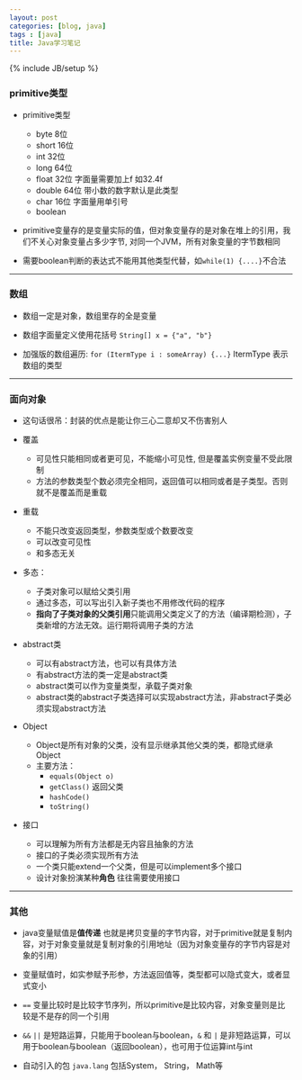 ```yaml
---
layout: post
categories: [blog, java]
tags : [java]
title: Java学习笔记
---
```

{% include JB/setup %}

### primitive类型

* primitive类型

  * byte 8位
  * short 16位
  * int 32位
  * long 64位
  * float 32位 字面量需要加上f 如32.4f
  * double 64位 带小数的数字默认是此类型
  * char 16位 字面量用单引号
  * boolean

* primitive变量存的是变量实际的值，但对象变量存的是对象在堆上的引用，我们不关心对象变量占多少字节, 对同一个JVM，所有对象变量的字节数相同

* 需要boolean判断的表达式不能用其他类型代替，如`while(1) {....}`不合法

---

### 数组

* 数组一定是对象，数组里存的全是变量

* 数组字面量定义使用花括号 `String[] x = {"a", "b"}`

* 加强版的数组遍历: `for (ItermType i : someArray) {...}` ItermType 表示数组的类型

---

### 面向对象

* 这句话很吊：封装的优点是能让你三心二意却又不伤害别人

* 覆盖

  * 可见性只能相同或者更可见，不能缩小可见性, 但是覆盖实例变量不受此限制
  * 方法的参数类型个数必须完全相同，返回值可以相同或者是子类型。否则就不是覆盖而是重载

* 重载

  * 不能只改变返回类型，参数类型或个数要改变
  * 可以改变可见性
  * 和多态无关

* 多态：

  * 子类对象可以赋给父类引用
  * 通过多态，可以写出引入新子类也不用修改代码的程序
  * **指向了子类对象的父类引用**只能调用父类定义了的方法（编译期检测），子类新增的方法无效。运行期将调用子类的方法

* abstract类

  * 可以有abstract方法，也可以有具体方法
  * 有abstract方法的类一定是abstract类
  * abstract类可以作为变量类型，承载子类对象
  * abstract类的abstract子类选择可以实现abstract方法，非abstract子类必须实现abstract方法

* Object

  * Object是所有对象的父类，没有显示继承其他父类的类，都隐式继承Object
  * 主要方法：
    * `equals(Object o)`
    * `getClass()` 返回父类
    * `hashCode()`
    * `toString()`

* 接口

  * 可以理解为所有方法都是无内容且抽象的方法
  * 接口的子类必须实现所有方法
  * 一个类只能extend一个父类，但是可以implement多个接口
  * 设计对象扮演某种**角色** 往往需要使用接口


___

### 其他

* java变量赋值是**值传递** 也就是拷贝变量的字节内容，对于primitive就是复制内容，对于对象变量就是复制对象的引用地址（因为对象变量存的字节内容是对象的引用）

* 变量赋值时，如实参赋予形参，方法返回值等，类型都可以隐式变大，或者显式变小

* `==` 变量比较时是比较字节序列，所以primitive是比较内容，对象变量则是比较是不是存的同一个引用

* `&&` `||` 是短路运算，只能用于boolean与boolean，`&` 和 `|` 是非短路运算，可以用于boolean与boolean（返回boolean），也可用于位运算int与int

* 自动引入的包 `java.lang` 包括System， String， Math等
